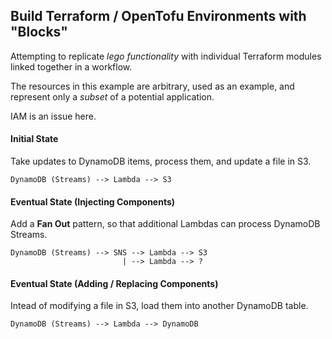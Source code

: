 ## Build Terraform / OpenTofu Environments with "Blocks"
Attempting to replicate *lego functionality* with individual Terraform modules linked together in a workflow.

The resources in this example are arbitrary, used as an example, and represent only a *subset* of a potential application.

IAM is an issue here.

#### Initial State
Take updates to DynamoDB items, process them, and update a file in S3.

```DynamoDB (Streams) --> Lambda --> S3```

#### Eventual State (Injecting Components)
Add a **Fan Out** pattern, so that additional Lambdas can process DynamoDB Streams.

```
DynamoDB (Streams) --> SNS --> Lambda --> S3
                         | --> Lambda --> ?
```

#### Eventual State (Adding / Replacing Components)
Intead of modifying a file in S3, load them into another DynamoDB table.

```DynamoDB (Streams) --> Lambda --> DynamoDB```